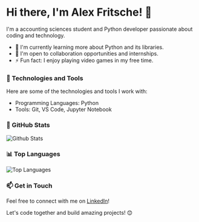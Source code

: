 # Hi there, I'm Alex Fritsche! 👋

I'm a accounting sciences student and Python developer passionate about coding and technology.

- 🌱 I'm currently learning more about Python and its libraries.
- 💼 I'm open to collaboration opportunities and internships.
- ⚡ Fun fact: I enjoy playing video games in my free time.

### 🚀 Technologies and Tools

Here are some of the technologies and tools I work with:

- Programming Languages: Python
- Tools: Git, VS Code, Jupyter Notebook

### 🔭 GitHub Stats

![Github Stats](https://github-readme-stats.vercel.app/api?username=Alexpiltzz&show_icons=true&theme=radical&count_private=true)

### 📊 Top Languages

![Top Languages](https://github-readme-stats.vercel.app/api/top-langs/?username=Alexpiltzz&layout=compact&theme=radical&count_private=true)

### 📫 Get in Touch

Feel free to connect with me on [LinkedIn](https://www.linkedin.com/in/alex-fritsche/)!

Let's code together and build amazing projects! 😊
